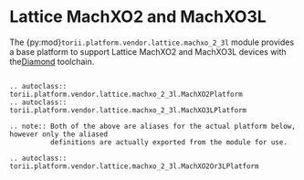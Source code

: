 # Lattice MachXO2 and MachXO3L

The {py:mod}`torii.platform.vendor.lattice.machxo_2_3l` module provides a base platform to support Lattice MachXO2 and MachXO3L devices with the[Diamond] toolchain.

```{eval-rst}

.. autoclass:: torii.platform.vendor.lattice.machxo_2_3l.MachXO2Platform
.. autoclass:: torii.platform.vendor.lattice.machxo_2_3l.MachXO3LPlatform

.. note:: Both of the above are aliases for the actual platform below, however only the aliased
          definitions are actually exported from the module for use.

.. autoclass:: torii.platform.vendor.lattice.machxo_2_3l.MachXO2Or3LPlatform

```

[Diamond]: https://www.latticesemi.com/latticediamond
